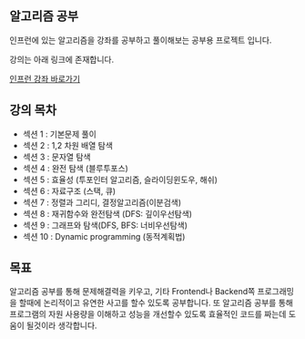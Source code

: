 ## 알고리즘 공부 


인프런에 있는 알고리즘을 강좌를 공부하고 풀이해보는 공부용 프로젝트 입니다.

강의는 아래 링크에 존재합니다.

[인프런 강좌 바로가기](https://www.inflearn.com/course/%EC%9E%90%EB%B0%94%EC%8A%A4%ED%81%AC%EB%A6%BD%ED%8A%B8-%EC%95%8C%EA%B3%A0%EB%A6%AC%EC%A6%98-%EB%AC%B8%EC%A0%9C%ED%92%80%EC%9D%B4/dashboard)


## 강의 목차

* 섹션 1 : 기본문제 풀이
* 섹션 2 : 1,2 차원 배열 탐색
* 섹션 3 : 문자열 탐색
* 섹션 4 : 완전 탐색 (블루투포스)
* 섹션 5 : 효율성 (투포인터 알고리즘, 슬라이딩윈도우, 해쉬)
* 섹션 6 : 자료구조 (스택, 큐)
* 섹션 7 : 정렬과 그리디, 결정알고리즘(이분검색)
* 섹션 8 : 재귀함수와 완전탐색 (DFS: 깊이우선탐색)
* 섹션 9 : 그래프와 탐색(DFS, BFS: 너비우선탐색)
* 섹션 10 : Dynamic programming (동적계획법)


## 목표

알고리즘 공부를 통해 문제해결력을 키우고, 기타 Frontend나 Backend쪽 프로그래밍을 할때에 논리적이고 유연한 사고를 할수 있도록 공부합니다. 
또 알고리즘 공부를 통해 프로그램의 자원 사용량을 이해하고 성능을 개선할수 있도록 효율적인 코드를 짜는데 도움이 될것이라 생각합니다.
